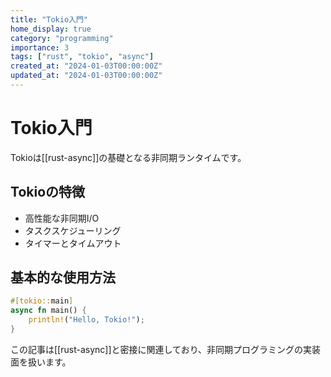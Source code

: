 ```yaml
---
title: "Tokio入門"
home_display: true
category: "programming"
importance: 3
tags: ["rust", "tokio", "async"]
created_at: "2024-01-03T00:00:00Z"
updated_at: "2024-01-03T00:00:00Z"
---
```


# Tokio入門

Tokioは[[rust-async]]の基礎となる非同期ランタイムです。

## Tokioの特徴

- 高性能な非同期I/O
- タスクスケジューリング
- タイマーとタイムアウト

## 基本的な使用方法

```rust
#[tokio::main]
async fn main() {
    println!("Hello, Tokio!");
}
```

この記事は[[rust-async]]と密接に関連しており、非同期プログラミングの実装面を扱います。